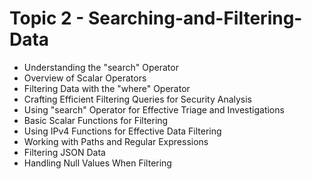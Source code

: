 #  Topic 2 - Searching-and-Filtering-Data

- Understanding the "search" Operator
- Overview of Scalar Operators
- Filtering Data with the "where" Operator
- Crafting Efficient Filtering Queries for Security Analysis
- Using "search" Operator for Effective Triage and Investigations
- Basic Scalar Functions for Filtering
- Using IPv4 Functions for Effective Data Filtering
- Working with Paths and Regular Expressions
- Filtering JSON Data
- Handling Null Values When Filtering
